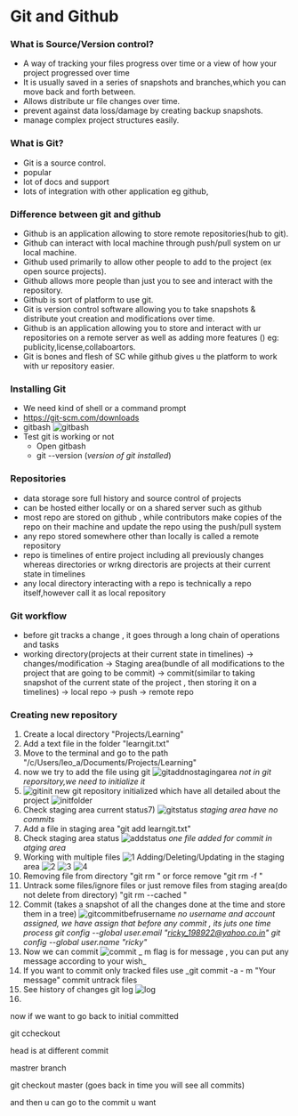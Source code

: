 # Git and Github

### What is Source/Version control?
* A way of tracking your files progress over time or a view of how your project progressed over time
* It is usually saved in a series of snapshots and branches,which you can move back and forth between.
* Allows distribute ur file changes over time.
* prevent against data loss/damage by creating backup snapshots.
* manage complex project structures easily.
  
### What is Git?
* Git is a source control.
* popular 
* lot of docs and support
* lots of integration with other application eg github,


### Difference between git and github
* Github is an application allowing to store remote repositories(hub to git).
* Github can interact with local machine through push/pull system on ur local machine.
* Github used primarily to allow other people to add to the project (ex open source projects).
* Github allows more people than just you to see and interact with the repository.
* Github is sort of platform to use git.
* Git is version control software allowing you to take snapshots & distribute yout creation and modifications over time.
* Github is an application allowing you to store and interact with ur repositories on a remote server as well as adding more features () eg: publicity,license,collaboartors.
* Git is bones and flesh of SC while github gives u the platform to work with ur repository easier.

### Installing Git
* We need kind of shell or a command prompt
* https://git-scm.com/downloads
* gitbash
![gitbash](https://user-images.githubusercontent.com/43897511/50851841-92e92400-1343-11e9-9f1b-fc0461ba74dd.PNG)
* Test git is working or not
  * Open gitbash
  * git --version  (_version of git installed_)
  
### Repositories
* data storage sore full history and source control of projects
* can be hosted either locally or on a shared server such as github
* most repo are stored on github , while contributors make copies of the repo on their machine and update the repo using the push/pull system
* any repo stored somewhere other than locally is called a remote repository
* repo is timelines of entire project including all previously changes whereas directories or wrkng directoris are projects at their current state in timelines
* any local directory interacting with a repo is technically a repo itself,however call it as local repository

### Git workflow
* before git tracks a change , it goes through a long chain of operations and tasks
* working directory(projects at their current state in timelines) -> changes/modification -> Staging area(bundle of all modifications to the project that are going to be commit) -> commit(similar to taking snapshot of the current state of the project , then storing it on a timelines) -> local repo -> push -> remote repo

### Creating new repository
1) Create a local directory "Projects/Learning"
2) Add a text file in the folder "learngit.txt"
3) Move to the terminal and go to the path "/c/Users/leo_a/Documents/Projects/Learning"
4) now we try to add the file using git 
![gitaddnostagingarea](https://user-images.githubusercontent.com/43897511/50918794-d48ed300-1406-11e9-8087-a5f5a4e7e368.PNG)
_not in git reporsitory,we need to initialize it_
5) ![gitinit](https://user-images.githubusercontent.com/43897511/50918966-3cddb480-1407-11e9-8176-81979b6e86e3.PNG)
new git repository initialized which have all detailed about the project 
![initfolder](https://user-images.githubusercontent.com/43897511/50919075-7f06f600-1407-11e9-93d9-268d849b0425.PNG)
6) Check staging area current status7)
![gitstatus](https://user-images.githubusercontent.com/43897511/50919300-0ce2e100-1408-11e9-8885-0b6353c7aff8.PNG)
_staging area have no commits_
7) Add a file in staging area
"git add learngit.txt"
8) Check staging area status 
![addstatus](https://user-images.githubusercontent.com/43897511/50919439-706d0e80-1408-11e9-8f42-d2556e8f7996.PNG)
_one file added for commit in atging area_
9) Working with  multiple files 
![1](https://user-images.githubusercontent.com/43897511/50919782-5ed83680-1409-11e9-8330-e836587d9d0c.PNG)
Adding/Deleting/Updating in the staging area
![2](https://user-images.githubusercontent.com/43897511/50919835-83cca980-1409-11e9-9e2a-d406efe11018.PNG)
![3](https://user-images.githubusercontent.com/43897511/50919866-9c3cc400-1409-11e9-895c-d67146f17964.PNG)
![4](https://user-images.githubusercontent.com/43897511/50919872-a1017800-1409-11e9-837a-9d5213043b78.PNG)
10) Removing file from directory "git rm <filename>" or force remove "git rm -f <filename>"
11) Untrack some files/ignore files or just remove files from staging area(do not delete from directory) "git rm --cached <filename>"
12) Commit (takes a snapshot of all the changes done at the time and store them in a tree)
 ![gitcommitbefrusername](https://user-images.githubusercontent.com/43897511/50920926-52a1a880-140c-11e9-9d10-5331e45c0b13.PNG)
  _no username and account assigned, we have assign that before any commit , its juts one time process_
  _git config --global user.email "ricky_198922@yahoo.co.in"_
  _git config --global user.name "ricky"_
 13) Now we can commit 
  ![commit](https://user-images.githubusercontent.com/43897511/50921245-2d616a00-140d-11e9-9ed5-3a9715210358.PNG)
  _ m flag is for message , you can put any message according to your wish_
  14) If you want to commit only tracked files use
  _git commit -a - m "Your message"
  commit untrack files
  15) See history of changes
  git log
  ![log](https://user-images.githubusercontent.com/43897511/50921441-b082c000-140d-11e9-833f-a7b8087c8abf.PNG)
15) 
  now if we want to go back to initial committed



git ccheckout <commit id>



<going back in time>

head is at different commit





mastrer branch



git checkout master (goes back in time you will see all commits)

and then u can go to the commit u want





  





